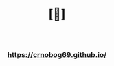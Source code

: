 <h1><p align="center">[🔻]</p></h1>
  
<br>

<h3><p align="center"><a href="https://crnobog69.github.io/">https://crnobog69.github.io/</a></p></h3>
